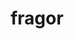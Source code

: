 ---
title: fragor
meaning: crash
ch: 4
pos: nounthird
genitive: fragoris
abbgender: m.
abbgender2: masc.
gender: masculine
declension: third
---